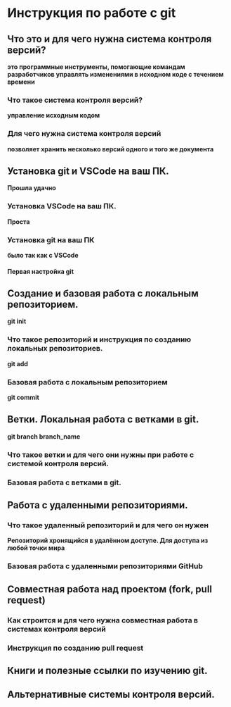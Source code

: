 # Инструкция по работе с git

## Что это и для чего нужна система контроля версий?

**это программные инструменты, помогающие командам разработчиков управлять изменениями в исходном коде с течением времени**

### Что такое система контроля версий?

**управление исходным кодом** 

### Для чего нужна система контроля версий

**позволяет хранить несколько версий одного и того же документа** 

## Установка git и VSCode на ваш ПК.

**Прошла удачно**

### Установка VSCode на ваш ПК.

**Проста**

### Установка git на ваш ПК

**было так как с VSCode**

#### Первая настройка git

## Создание и базовая работа с локальным репозиторием.

**git init**

### Что такое репозиторий и инструкция по созданию локальных репозиториев.

**git add**

### Базовая работа с локальным репозиторием

**git commit**

## Ветки. Локальная работа с ветками в git.

**git branch branch_name**

### Что такое ветки и для чего они нужны при работе с системой контроля версий.



### Базовая работа с ветками в git.

## Работа с удаленными репозиториями.

### Что такое удаленный репозиторий и для чего он нужен

**Репозиторий хронящийся в удалённом доступе. Для доступа из любой точки мира**

### Базовая работа с удаленными репозиториями GitHub

## Совместная работа над проектом (fork, pull request)

### Как строится и для чего нужна совместная работа в системах контроля версий

### Инструкция по созданию pull request

## Книги и полезные ссылки по изучению git.

## Альтернативные системы контроля версий.
